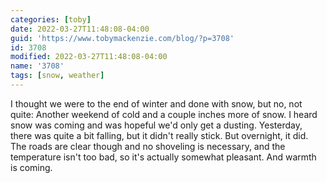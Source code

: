 ```yaml
---
categories: [toby]
date: 2022-03-27T11:48:08-04:00
guid: 'https://www.tobymackenzie.com/blog/?p=3708'
id: 3708
modified: 2022-03-27T11:48:08-04:00
name: '3708'
tags: [snow, weather]
---
```


I thought we were to the end of winter and done with snow, but no, not quite: Another weekend of cold and a couple inches more of snow.<!--more-->  I heard snow was coming and was hopeful we'd only get a dusting.  Yesterday, there was quite a bit falling, but it didn't really stick.  But overnight, it did.  The roads are clear though and no shoveling is necessary, and the temperature isn't too bad, so it's actually somewhat pleasant.  And warmth is coming.

